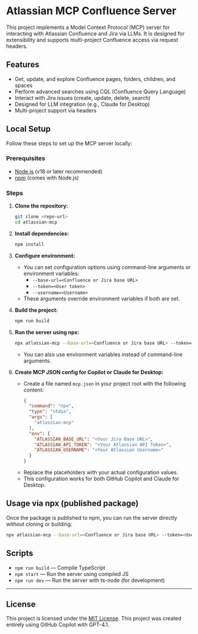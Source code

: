 # Atlassian MCP Confluence Server

This project implements a Model Context Protocol (MCP) server for interacting with Atlassian Confluence and Jira via LLMs. It is designed for extensibility and supports multi-project Confluence access via request headers.

## Features
- Get, update, and explore Confluence pages, folders, children, and spaces
- Perform advanced searches using CQL (Confluence Query Language)
- Interact with Jira issues (create, update, delete, search)
- Designed for LLM integration (e.g., Claude for Desktop)
- Multi-project support via headers

## Local Setup

Follow these steps to set up the MCP server locally:

### Prerequisites
- [Node.js](https://nodejs.org/) (v18 or later recommended)
- [npm](https://www.npmjs.com/) (comes with Node.js)

### Steps
1. **Clone the repository:**
   ```sh
   git clone <repo-url>
   cd atlassian-mcp
   ```
2. **Install dependencies:**
   ```sh
   npm install
   ```
3. **Configure environment:**
   - You can set configuration options using command-line arguments or environment variables:
     - `--base-url=<Confluence or Jira base URL>`
     - `--token=<User token>`
     - `--username=<Username>`
   - These arguments override environment variables if both are set.
4. **Build the project:**
   ```sh
   npm run build
   ```
5. **Run the server using npx:**
   ```sh
   npx atlassian-mcp --base-url=<Confluence or Jira base URL> --token=<User token> --username=<Username>
   ```
   - You can also use environment variables instead of command-line arguments.

6. **Create MCP JSON config for Copilot or Claude for Desktop:**
   - Create a file named `mcp.json` in your project root with the following content:
     ```json
     {
       "command": "npx",
       "type": "stdio",
       "args": [
         "atlassian-mcp"
       ],
       "env": {
         "ATLASSIAN_BASE_URL": "<Your Jira Base URL>",
         "ATLASSIAN_API_TOKEN": "<Your Atlassian API Token>",
         "ATLASSIAN_USERNAME": "<Your Atlassian Username>"
       }
     }
     ```
   - Replace the placeholders with your actual configuration values.
   - This configuration works for both GitHub Copilot and Claude for Desktop.

## Usage via npx (published package)

Once the package is published to npm, you can run the server directly without cloning or building:

```sh
npx atlassian-mcp --base-url=<Confluence or Jira base URL> --token=<User token> --username=<Username>
```

## Scripts
- `npm run build` — Compile TypeScript
- `npm start` — Run the server using compiled JS
- `npm run dev` — Run the server with ts-node (for development)

---

## License

This project is licensed under the [MIT License](./LICENSE).
This project was created entirely using GitHub Copilot with GPT-4.1.

